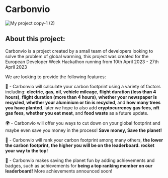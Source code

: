 # Carbonvio

![My project copy-1 (2)](https://user-images.githubusercontent.com/127336461/230915070-cbf465cf-3ab4-4176-b061-0a9dc3be5f92.png)


## About this project:

Carbonvio is a project created by a small team of developers looking to solve the problem of global warming, this project was created for the European Developer Week Hackathon running from 10th April 2023 - 27th April 2023

We are looking to provide the following features:

👣 - Carbonvio will calculate your carbon footprint using a variety of factors including: **electric**, **gas**, **oil**, **vehicle mileage**, **flight duration (less than 4 hours)**, **flight duration (more than 4 hours)**, **whether your newspaper is recycled**, **whether your aluminium or tin is recycled**, and **how many trees you have planted**. later we hope to also add **cryptocurrency gas fees**, **nft gas fees**, **whether you eat meat**, and **food waste** as a future update.

🌍 - Carbonvio will offer you ways to cut down on your global footprint and maybe even save you money in the process! **Save money, Save the planet!**

🚀 - Carbonvio will rank your carbon footprint among many others, **the lower the carbon footprint, the higher you will be on the leaderboard. rocket your way to the top!**

🥇 - Carbonvio makes saving the planet fun by adding achievements and badges, such as achievements for **being a top ranking member on our leaderboard!** More achievements announced soon!

